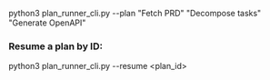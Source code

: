 python3 plan_runner_cli.py --plan "Fetch PRD" "Decompose tasks" "Generate OpenAPI"

### Resume a plan by ID:
python3 plan_runner_cli.py --resume <plan_id>

